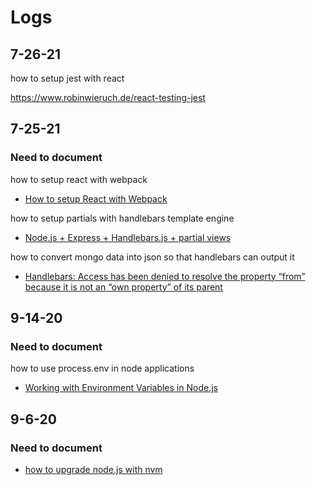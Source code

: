 # Logs

## 7-26-21

how to setup jest with react

https://www.robinwieruch.de/react-testing-jest

## 7-25-21 

### Need to document 

how to setup react with webpack 

- [How to setup React with Webpack](https://levelup.gitconnected.com/how-to-setup-a-react-application-with-webpack-f781b5c4a4ab)

how to setup partials with handlebars template engine

- [Node.js + Express + Handlebars.js + partial views](https://stackoverflow.com/questions/16385173/node-js-express-handlebars-js-partial-views)

how to convert mongo data into json so that handlebars can output it

- [Handlebars: Access has been denied to resolve the property “from” because it is not an “own property” of its parent](https://stackoverflow.com/questions/59690923/handlebars-access-has-been-denied-to-resolve-the-property-from-because-it-is)

## 9-14-20

### Need to document
how to use process.env in node applications

- [Working with Environment Variables in Node.js](https://www.twilio.com/blog/working-with-environment-variables-in-node-js-html)

## 9-6-20

### Need to document

- [how to upgrade node.js with nvm](https://stackoverflow.com/questions/34810526/how-to-properly-upgrade-node-using-nvm)

